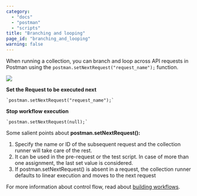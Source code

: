 ```yaml
---
category: 
  - "docs"
  - "postman"
  - "scripts"
title: "Branching and looping"
page_id: "branching_and_looping"
warning: false
---
```


When running a collection, you can branch and loop across API requests in Postman using the ``postman.setNextRequest("request_name");`` function.

![](https://s3.amazonaws.com/postman-static-getpostman-com/postman-docs/58755484.png)

**Set the Request to be executed next**

    `postman.setNextRequest("request_name");`

**Stop workflow execution**

    `postman.setNextRequest(null);`

Some salient points about **postman.setNextRequest():**

1.  Specify the name or ID of the subsequent request and the collection runner will take care of the rest.
2.  It can be used in the pre-request or the test script. In case of more than one assignment, the last set value is considered.
3.  If postman.setNextRequest() is absent in a request, the collection runner defaults to linear execution and moves to the next request

For more information about control flow, read about [building workflows](https://www.getpostman.com/docs/Building+workflows).
